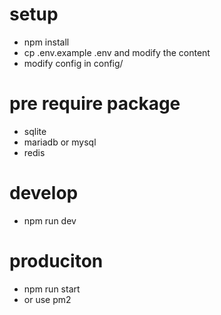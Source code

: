 # setup
- npm install
- cp .env.example .env  and modify the content
- modify config in config/


# pre require package
- sqlite
- mariadb or mysql
- redis


# develop
- npm run dev

# produciton
- npm run start
- or use pm2
